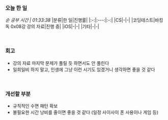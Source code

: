
### 오늘 한 일
_순 공부 시간 | 01:33:38_
|분류|한 일|진행률|
|:-:|:---:|:-:|
|CS|-|-|
|코딩테스트|바킹독 0x08강 강의 자료|진행 중|
|iOS|-|-|
|기타|-|-|

<br>

### 회고
- 강의 자료 마지막 문제가 풀릴 듯 하면서도 안 풀린다
- 일희일비 하지 말고, 인생에 그냥 이런 시기도 있겠거니 생각하면 좋을 것 같다

<br>

### 개선할 부분
- 규칙적인 수면 패턴 확보
- 불필요한 시간 낭비를 줄이면 좋을 것 같다 (일정 사이사이 폰 사용이나 게임 등)
